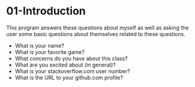 # 01-Introduction

This program answers these questions about myself as well as asking the user some basic questions about themselves related to these questions.

* What is your name?
* What is your favorite game?
* What concerns do you have about this class?
* What are you excited about (in general)?
* What is your stackoverflow.com user number?
* What is the URL to your github.com profile?
